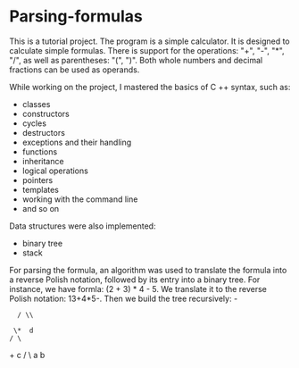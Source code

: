 # Parsing-formulas

This is a tutorial project. The program is a simple calculator. It is designed to calculate simple formulas. There is support for the operations: "+", "-", "*", "/", as well as parentheses: "(", ")". Both whole numbers and decimal fractions can be used as operands.

While working on the project, I mastered the basics of C ++ syntax, such as:
* classes
* constructors
* cycles
* destructors
* exceptions and their handling
* functions
* inheritance
* logical operations
* pointers
* templates
* working with the command line
* and so on

Data structures were also implemented:
* binary tree
* stack

For parsing the formula, an algorithm was used to translate the formula into a reverse Polish notation, followed by its entry into a binary tree.
For instance, we have formla: (2 + 3) * 4 - 5.
We translate it to the reverse Polish notation: 13+4*5-.
Then we build the tree recursively: 
	   \-
	   
	  / \\
	  
	 \*  d
	/ \
   \+   c
  / \\
 a   b
 
